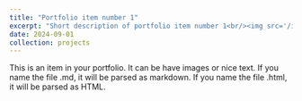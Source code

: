 ```yaml
---
title: "Portfolio item number 1"
excerpt: "Short description of portfolio item number 1<br/><img src='/images/500x300.png'>"
date: 2024-09-01
collection: projects
---
```


This is an item in your portfolio. It can be have images or nice text. If you name the file .md, it will be parsed as markdown. If you name the file .html, it will be parsed as HTML. 
